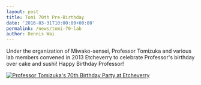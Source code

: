 ```yaml
---
layout: post
title: Tomi 70th Pre-Birthday
date: '2016-03-31T10:00:00+00:00'
permalink: /news/tomi-70-lab
author: Dennis Wai
---
```


Under the organization of Miwako-sensei, Professor Tomizuka and various lab members convened in 2013 Etcheverry to celebrate Professor's birthday over cake and sushi! Happy Birthday Professor!

<a href="{{ site.baseurl }}/assets/images/posts/professor70-lab.jpg" data-lightbox="professor70" data-title="Professor Tomizuka's 70th Birthday Party">
  <img src="{{ site.baseurl }}/assets/images/posts/professor70-lab.jpg" title="Professor Tomizuka's 70th Birthday Party at Etcheverry">
</a>